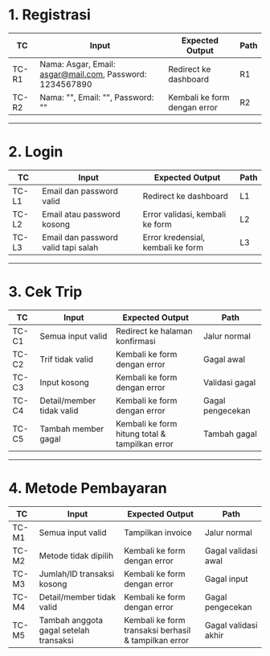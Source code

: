 # 1. Registrasi

| TC     | Input                                                  | Expected Output                     | Path |
|--------|--------------------------------------------------------|-------------------------------------|------|
| TC-R1  | Nama: Asgar, Email: asgar@mail.com, Password: 1234567890 | Redirect ke dashboard               | R1   |
| TC-R2  | Nama: "", Email: "", Password: ""                      | Kembali ke form dengan error        | R2   |

---
# 2. Login

| TC     | Input                                | Expected Output                      | Path |
|--------|--------------------------------------|--------------------------------------|------|
| TC-L1  | Email dan password valid             | Redirect ke dashboard                | L1   |
| TC-L2  | Email atau password kosong           | Error validasi, kembali ke form      | L2   |
| TC-L3  | Email dan password valid tapi salah  | Error kredensial, kembali ke form    | L3   |

---

# 3. Cek Trip

| TC     | Input                              | Expected Output                                  | Path             |
|--------|------------------------------------|--------------------------------------------------|------------------|
| TC-C1  | Semua input valid                  | Redirect ke halaman konfirmasi                   | Jalur normal     |
| TC-C2  | Trif tidak valid                   | Kembali ke form dengan error                     | Gagal awal       |
| TC-C3  | Input kosong                       | Kembali ke form dengan error                     | Validasi gagal   |
| TC-C4  | Detail/member tidak valid          | Kembali ke form dengan error                     | Gagal pengecekan |
| TC-C5  | Tambah member gagal                | Kembali ke form hitung total & tampilkan error   | Tambah gagal     |

---

# 4. Metode Pembayaran

| TC     | Input                                               | Expected Output                                     | Path                |
|--------|-----------------------------------------------------|-----------------------------------------------------|---------------------|
| TC-M1  | Semua input valid                                   | Tampilkan invoice                                   | Jalur normal        |
| TC-M2  | Metode tidak dipilih                                | Kembali ke form dengan error                        | Gagal validasi awal |
| TC-M3  | Jumlah/ID transaksi kosong                          | Kembali ke form dengan error                        | Gagal input         |
| TC-M4  | Detail/member tidak valid                           | Kembali ke form dengan error                        | Gagal pengecekan    |
| TC-M5  | Tambah anggota gagal setelah transaksi              | Kembali ke form transaksi berhasil & tampilkan error| Gagal validasi akhir|
